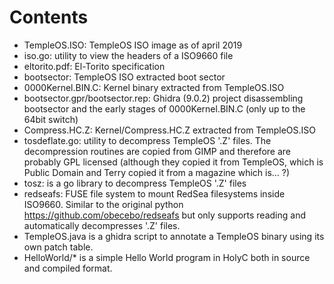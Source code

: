 # Contents
- TempleOS.ISO: TempleOS ISO image as of april 2019
- iso.go: utility to view the headers of a ISO9660 file
- eltorito.pdf: El-Torito specification
- bootsector: TempleOS ISO extracted boot sector
- 0000Kernel.BIN.C: Kernel binary extracted from TempleOS.ISO
- bootsector.gpr/bootsector.rep: Ghidra (9.0.2) project disassembling bootsector and the early stages of 0000Kernel.BIN.C (only up to the 64bit switch)
- Compress.HC.Z: Kernel/Compress.HC.Z extracted from TempleOS.ISO
- tosdeflate.go: utility to decompress TempleOS '.Z' files. The decompression routines are copied from GIMP and therefore are probably GPL licensed (although they copied it from TempleOS, which is Public Domain and Terry copied it from a magazine which is... ?)
- tosz: is a go library to decompress TempleOS '.Z' files
- redseafs: FUSE file system to mount RedSea filesystems inside ISO9660. Similar to the original python https://github.com/obecebo/redseafs but only supports reading and automatically decompresses '.Z' files.
- TempleOS.java is a ghidra script to annotate a TempleOS binary using its own patch table.
- HelloWorld/* is a simple Hello World program in HolyC both in source and compiled format.
